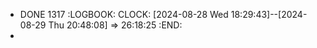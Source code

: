 - DONE 1317
  :LOGBOOK:
  CLOCK: [2024-08-28 Wed 18:29:43]--[2024-08-29 Thu 20:48:08] =>  26:18:25
  :END:
-